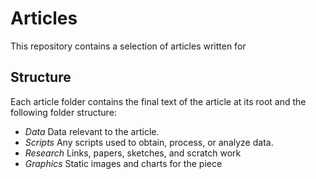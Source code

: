 # Articles

This repository contains a selection of articles written for

## Structure

Each article folder contains the final text of the article at its root and the following folder structure:

- *Data* Data relevant to the article.
- *Scripts* Any scripts used to obtain, process, or analyze data.
- *Research* Links, papers, sketches, and scratch work
- *Graphics* Static images and charts for the piece
